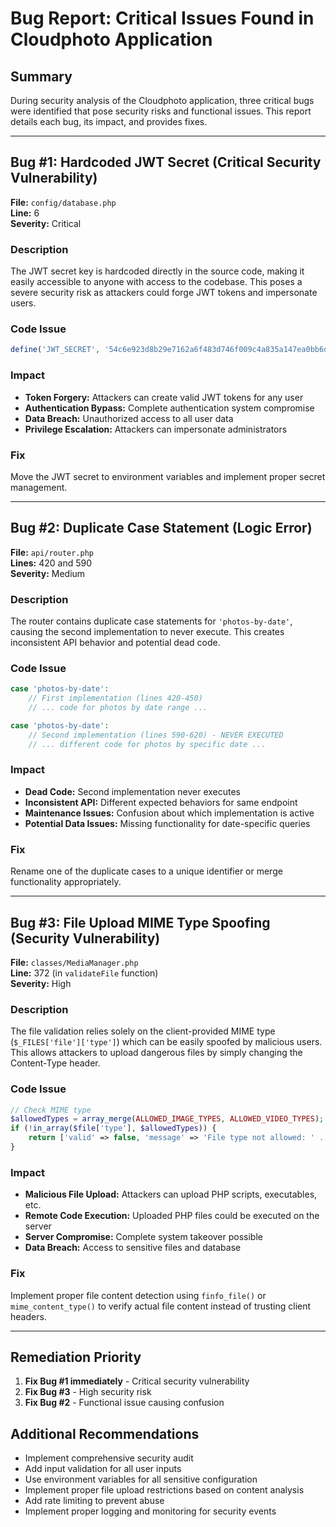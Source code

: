 # Bug Report: Critical Issues Found in Cloudphoto Application

## Summary
During security analysis of the Cloudphoto application, three critical bugs were identified that pose security risks and functional issues. This report details each bug, its impact, and provides fixes.

---

## Bug #1: Hardcoded JWT Secret (Critical Security Vulnerability)

**File:** `config/database.php`  
**Line:** 6  
**Severity:** Critical  

### Description
The JWT secret key is hardcoded directly in the source code, making it easily accessible to anyone with access to the codebase. This poses a severe security risk as attackers could forge JWT tokens and impersonate users.

### Code Issue
```php
define('JWT_SECRET', '54c6e923d8b29e7162a6f483d746f009c4a835a147ea0bb6dfe6b8be621444c3');
```

### Impact
- **Token Forgery:** Attackers can create valid JWT tokens for any user
- **Authentication Bypass:** Complete authentication system compromise
- **Data Breach:** Unauthorized access to all user data
- **Privilege Escalation:** Attackers can impersonate administrators

### Fix
Move the JWT secret to environment variables and implement proper secret management.

---

## Bug #2: Duplicate Case Statement (Logic Error)

**File:** `api/router.php`  
**Lines:** 420 and 590  
**Severity:** Medium  

### Description
The router contains duplicate case statements for `'photos-by-date'`, causing the second implementation to never execute. This creates inconsistent API behavior and potential dead code.

### Code Issue
```php
case 'photos-by-date':
    // First implementation (lines 420-450)
    // ... code for photos by date range ...

case 'photos-by-date':
    // Second implementation (lines 590-620) - NEVER EXECUTED
    // ... different code for photos by specific date ...
```

### Impact
- **Dead Code:** Second implementation never executes
- **Inconsistent API:** Different expected behaviors for same endpoint
- **Maintenance Issues:** Confusion about which implementation is active
- **Potential Data Issues:** Missing functionality for date-specific queries

### Fix
Rename one of the duplicate cases to a unique identifier or merge functionality appropriately.

---

## Bug #3: File Upload MIME Type Spoofing (Security Vulnerability)

**File:** `classes/MediaManager.php`  
**Line:** 372 (in `validateFile` function)  
**Severity:** High  

### Description
The file validation relies solely on the client-provided MIME type (`$_FILES['file']['type']`) which can be easily spoofed by malicious users. This allows attackers to upload dangerous files by simply changing the Content-Type header.

### Code Issue
```php
// Check MIME type
$allowedTypes = array_merge(ALLOWED_IMAGE_TYPES, ALLOWED_VIDEO_TYPES);
if (!in_array($file['type'], $allowedTypes)) {
    return ['valid' => false, 'message' => 'File type not allowed: ' . $file['type']];
}
```

### Impact
- **Malicious File Upload:** Attackers can upload PHP scripts, executables, etc.
- **Remote Code Execution:** Uploaded PHP files could be executed on the server
- **Server Compromise:** Complete system takeover possible
- **Data Breach:** Access to sensitive files and database

### Fix
Implement proper file content detection using `finfo_file()` or `mime_content_type()` to verify actual file content instead of trusting client headers.

---

## Remediation Priority

1. **Fix Bug #1 immediately** - Critical security vulnerability
2. **Fix Bug #3** - High security risk
3. **Fix Bug #2** - Functional issue causing confusion

## Additional Recommendations

- Implement comprehensive security audit
- Add input validation for all user inputs
- Use environment variables for all sensitive configuration
- Implement proper file upload restrictions based on content analysis
- Add rate limiting to prevent abuse
- Implement proper logging and monitoring for security events